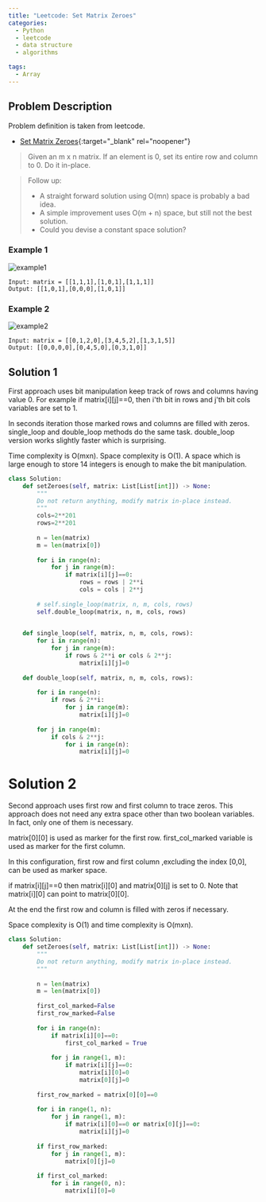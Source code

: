 ```yaml
---
title: "Leetcode: Set Matrix Zeroes"
categories:
  - Python
  - leetcode
  - data structure
  - algorithms

tags:
  - Array
---
```


## Problem Description

Problem definition is taken from leetcode. 
- [Set Matrix Zeroes](https://leetcode.com/problems/set-matrix-zeroes/ "Go to leetcode"){:target="_blank" rel="noopener"}

> Given an m x n matrix. If an element is 0, set its entire row and column to 0. Do it in-place.

> Follow up:
> - A straight forward solution using O(mn) space is probably a bad idea.
> - A simple improvement uses O(m + n) space, but still not the best solution.
> - Could you devise a constant space solution?

### Example 1
![example1](https://assets.leetcode.com/uploads/2020/08/17/mat1.jpg)
```
Input: matrix = [[1,1,1],[1,0,1],[1,1,1]]
Output: [[1,0,1],[0,0,0],[1,0,1]]
```

### Example 2
![example2](https://assets.leetcode.com/uploads/2020/08/17/mat2.jpg)
```
Input: matrix = [[0,1,2,0],[3,4,5,2],[1,3,1,5]]
Output: [[0,0,0,0],[0,4,5,0],[0,3,1,0]]
```


## Solution 1

First approach uses bit manipulation keep track of rows and columns having value 0.
For example if matrix[i][j]==0, then i'th bit in rows and j'th bit cols variables are set to 1.

In seconds iteration those marked rows and columns are filled with zeros. single_loop and double_loop methods do the 
same task. double_loop version works slightly faster which is surprising.

Time complexity is O(mxn). Space complexity is O(1). A space which is large enough to store 14 integers is enough to make the bit manipulation. 

```python
class Solution:
    def setZeroes(self, matrix: List[List[int]]) -> None:
        """
        Do not return anything, modify matrix in-place instead.
        """
        cols=2**201
        rows=2**201
        
        n = len(matrix)
        m = len(matrix[0])
        
        for i in range(n):
            for j in range(m):
                if matrix[i][j]==0:
                    rows = rows | 2**i
                    cols = cols | 2**j
        
        # self.single_loop(matrix, n, m, cols, rows)
        self.double_loop(matrix, n, m, cols, rows)
        

    def single_loop(self, matrix, n, m, cols, rows):     
        for i in range(n):
            for j in range(m):
                if rows & 2**i or cols & 2**j:
                    matrix[i][j]=0
                    
    def double_loop(self, matrix, n, m, cols, rows):
        
        for i in range(n):
            if rows & 2**i:
                for j in range(m):
                    matrix[i][j]=0
        
        for j in range(m):
            if cols & 2**j:
                for i in range(n):
                    matrix[i][j]=0        
```

# Solution 2

Second approach uses first row and first column to trace zeros. This approach does not need any extra space other than two boolean variables. In fact, only one of them is necessary.

matrix[0][0] is used as marker for the first row.
first_col_marked variable is used as marker for the first column.

In this configuration, first row and first column ,excluding the index [0,0], can be used as marker space.

if matrix[i][j]==0 then matrix[i][0] and matrix[0][j] is set to 0. Note that matrix[i][0] can point to matrix[0][0]. 

At the end the first row and column is filled with zeros if necessary.

Space complexity is O(1) and time complexity is O(mxn).

```python
class Solution:
    def setZeroes(self, matrix: List[List[int]]) -> None:
        """
        Do not return anything, modify matrix in-place instead.
        """
        
        n = len(matrix)
        m = len(matrix[0])
        
        first_col_marked=False
        first_row_marked=False
        
        for i in range(n):
            if matrix[i][0]==0:
                first_col_marked = True
                
            for j in range(1, m):
                if matrix[i][j]==0:
                    matrix[i][0]=0
                    matrix[0][j]=0
        
        first_row_marked = matrix[0][0]==0
        
        for i in range(1, n):
            for j in range(1, m):
                if matrix[i][0]==0 or matrix[0][j]==0:
                    matrix[i][j]=0
        
        if first_row_marked:
            for j in range(1, m):
                matrix[0][j]=0
        
        if first_col_marked:
            for i in range(0, n):
                matrix[i][0]=0
```